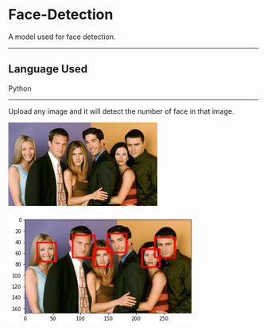 # Face-Detection

A model used for face detection.

---
## Language Used
Python

---
Upload any image and it will detect the number of face in that image. <br>

![](GP6.jpg)

![](GP6_.png)
